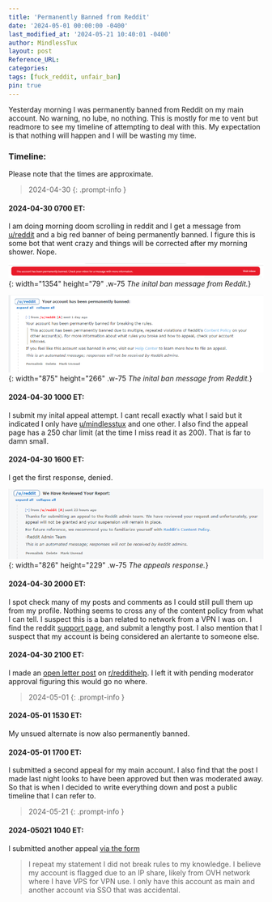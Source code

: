 ```yaml
---
title: 'Permanently Banned from Reddit'
date: '2024-05-01 00:00:00 -0400'
last_modified_at: '2024-05-21 10:40:01 -0400'
author: MindlessTux
layout: post
Reference_URL:
categories: 
tags: [fuck_reddit, unfair_ban]
pin: true
---
```


Yesterday morning I was permanently banned from Reddit on my main account.  No warning, no lube, no nothing.  This is mostly for me to vent but readmore to see my timeline of attempting to deal with this.  My expectation is that nothing will happen and I will be wasting my time.

<!--readmore-->

### Timeline:
Please note that the times are approximate.

> 2024-04-30
{: .prompt-info }

#### 2024-04-30 0700 ET:
I am doing morning doom scrolling in reddit and I get a message from [u/reddit](https://www.reddit.com/u/reddit/) and a big red banner of being permanently banned.  I figure this is some bot that went crazy and things will be corrected after my morning shower.  Nope.

![Ban Message](/assets/img/posts/reddit-ban/The-Big-Red-Banner.png){: width="1354" height="79" .w-75 
_The inital ban message from Reddit._}

![Ban Message](/assets/img/posts/reddit-ban/The-Ban-Message.png){: width="875" height="266" .w-75 
_The inital ban message from Reddit._}

#### 2024-04-30 1000 ET:
I submit my inital appeal attempt.  I cant recall exactly what I said but it indicated I only have [u/mindlesstux](https://www.reddit.com/u/mindlesstux/) and one other.  I also find the appeal page has a 250 char limit (at the time I miss read it as 200).  That is far to damn small.

#### 2024-04-30 1600 ET:
I get the first response, denied.

![Appeal Response 1](/assets/img/posts/reddit-ban/The-Appeal-Answer.png){: width="826" height="229" .w-75 
_The appeals response._}

#### 2024-04-30 2000 ET:
I spot check many of my posts and comments as I could still pull them up from my profile.  Nothing seems to cross any of the content policy from what I can tell.  I suspect this is a ban related to network from a VPN I was on.  I find the reddit [support page](https://support.reddithelp.com/hc/en-us/requests/new), and submit a lengthy post.  I also mention that I suspect that my account is being considered an alertante to someone else.

#### 2024-04-30 2100 ET:
I made an [open letter post](https://www.reddit.com/r/reddithelp/comments/1ch8a6j/an_open_message_for_reddit_adminstaff_another/) on [r/reddithelp](https://www.reddit.com/r/reddithelp/).
I left it with pending moderator approval figuring this would go no where.

> 2024-05-01
{: .prompt-info }

#### 2024-05-01 1530 ET:
My unsued alternate is now also permanently banned.

#### 2024-05-01 1700 ET:
I submitted a second appeal for my main account.  I also find that the post I made last night looks to have been approved but then was moderated away.  So that is when I decided to write everything down and post a public timeline that I can refer to.

> 2024-05-21
{: .prompt-info }

#### 2024-05021 1040 ET:
I submitted another appeal [via the form](https://reddit.com/appeal)

> I repeat my statement I did not break rules to my knowledge.  I believe my account is flagged due to an IP share, likely from OVH network where I have VPS for VPN use.  I only have this account as main and another account via SSO that was accidental.

